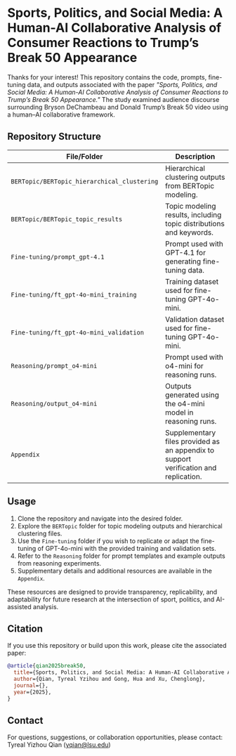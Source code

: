 # Sports, Politics, and Social Media: A Human-AI Collaborative Analysis of Consumer Reactions to Trump’s Break 50 Appearance

Thanks for your interest! This repository contains the code, prompts, fine-tuning data, and outputs associated with the paper *"Sports, Politics, and Social Media: A Human-AI Collaborative Analysis of Consumer Reactions to Trump’s Break 50 Appearance."* The study examined audience discourse surrounding Bryson DeChambeau and Donald Trump’s Break 50 video using a human–AI collaborative framework.

## Repository Structure

| File/Folder                | Description                                                                 |
|-----------------------------|-----------------------------------------------------------------------------|
| `BERTopic/BERTopic_hierarchical_clustering` | Hierarchical clustering outputs from BERTopic modeling. |
| `BERTopic/BERTopic_topic_results`           | Topic modeling results, including topic distributions and keywords. |
| `Fine-tuning/prompt_gpt-4.1`                | Prompt used with GPT-4.1 for generating fine-tuning data. |
| `Fine-tuning/ft_gpt-4o-mini_training`       | Training dataset used for fine-tuning GPT-4o-mini. |
| `Fine-tuning/ft_gpt-4o-mini_validation`     | Validation dataset used for fine-tuning GPT-4o-mini. |
| `Reasoning/prompt_o4-mini`                  | Prompt used with o4-mini for reasoning runs. |
| `Reasoning/output_o4-mini`                  | Outputs generated using the o4-mini model in reasoning runs. |
| `Appendix`                                  | Supplementary files provided as an appendix to support verification and replication. |

## Usage

1. Clone the repository and navigate into the desired folder.
2. Explore the `BERTopic` folder for topic modeling outputs and hierarchical clustering files.
3. Use the `Fine-tuning` folder if you wish to replicate or adapt the fine-tuning of GPT-4o-mini with the provided training and validation sets.
4. Refer to the `Reasoning` folder for prompt templates and example outputs from reasoning experiments.
5. Supplementary details and additional resources are available in the `Appendix`.

These resources are designed to provide transparency, replicability, and adaptability for future research at the intersection of sport, politics, and AI-assisted analysis.

## Citation

If you use this repository or build upon this work, please cite the associated paper:

```bibtex
@article{qian2025break50,
  title={Sports, Politics, and Social Media: A Human-AI Collaborative Analysis of Consumer Reactions to Trump’s Break 50 Appearance},
  author={Qian, Tyreal Yzihou and Gong, Hua and Xu, Chenglong},
  journal={},
  year={2025},
}
```

## Contact

For questions, suggestions, or collaboration opportunities, please contact: Tyreal Yizhou Qian (yqian@lsu.edu)
